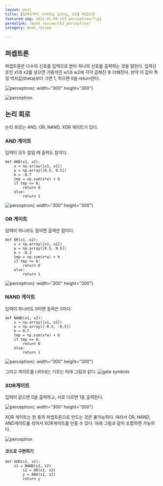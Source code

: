 ```yaml
---
layout: post
title: [밑바닥부터 시작하는 딥러닝, 2장] 퍼셉트론
featured-img: 2021-01-09-ch2_perceptron/fig1
permalink: /book_review/ch2_perceptron/
category: book_review

---
```

## 퍼셉트론
퍼셉트론은 다수의 신호를 입력으로 받아 하나의 신호를 출력하는 것을 말한다. 입력신호인 x1과 x2를 넣으면 가중치인 w1과 w2에 각각 곱해진 후 더해진다. 만약 이 값이 특정 역치값(theta)보다 크면 1, 작으면 0을 return한다.

![perceptron](https://github.com/SUNGBEOMCHOI/SungBeomChoi.github.io/blob/master/assets/img/posts/2021-01-09-ch2_perceptron/fig1.jpg?raw=true){: width="300" height="300"}

![perceptron](https://github.com/SUNGBEOMCHOI/SungBeomChoi.github.io/blob/master/assets/img/posts/2021-01-09-ch2_perceptron/fig2.jpg?raw=true)



## 논리 회로
논리 회로는 AND, OR, NAND, XOR 게이트가 있다. 

### AND 게이트
입력이 모두 참일 때 출력도 참이다.
~~~
def AND(x1, x2):
    x = np.array([x1, x2])
    w = np.array([0.5, 0.5])
    b = -0.7
    tmp = np.sum(x*w) + b
    if tmp <= 0:
        return 0
    else:
        return 1
~~~
![perceptron](https://github.com/SUNGBEOMCHOI/SungBeomChoi.github.io/blob/master/assets/img/posts/2021-01-09-ch2_perceptron/fig3.jpg?raw=true){: width="300" height="300"}

### OR 게이트
입력이 하나라도 참이면 출력은 참이다.
~~~
def OR(x1, x2):
    x = np.array([x1, x2])
    w = np.array([0.5, 0.5])
    b = -0.3
    tmp = np.sum(x*w) + b
    if tmp <= 0:
        return 0
    else:
        return 1
~~~
![perceptron](https://github.com/SUNGBEOMCHOI/SungBeomChoi.github.io/blob/master/assets/img/posts/2021-01-09-ch2_perceptron/fig5.jpg?raw=true){: width="300" height="300"}

### NAND 게이트
입력이 하나라도 0이면 출력은 0이다.
~~~
def NAND(x1, x2):
    x = np.array([x1, x2])
    w = np.array([-0.5, -0.5])
    b = 0.7
    tmp = np.sum(x*w) + b
    if tmp <= 0:
        return 0
    else:
        return 1
~~~
![perceptron](https://github.com/SUNGBEOMCHOI/SungBeomChoi.github.io/blob/master/assets/img/posts/2021-01-09-ch2_perceptron/fig4.jpg?raw=true){: width="300" height="300"}

그리고 게이트를 나타내는 기호는 아래 그림과 같다.
![gate symbols](https://github.com/SUNGBEOMCHOI/SungBeomChoi.github.io/blob/master/assets/img/posts/2021-01-09-ch2_perceptron/fig6.jpg?raw=true)


### XOR게이트
입력이 같으면 0을 출력하고, 서로 다르면 1을 출력한다.

![perceptron](https://github.com/SUNGBEOMCHOI/SungBeomChoi.github.io/blob/master/assets/img/posts/2021-01-09-ch2_perceptron/fig7.jpg?raw=true){: width="300" height="300"}

XOR 게이트는 한 층의 퍼셉트론으로 만드는 것은 불가능하다. 따라서 OR, NAND, AND게이트를 섞어서 XOR게이트를 만들 수 있다. 아래 그림과 같이 조합하면 가능하다.

![perceptron](https://github.com/SUNGBEOMCHOI/SungBeomChoi.github.io/blob/master/assets/img/posts/2021-01-09-ch2_perceptron/fig8.jpg?raw=true)


#### 코드로 구현하기
~~~
def XOR(x1, x2):
    s1 = NAND(x1, x2)
		s2 = OR(x1, x2)
		y = ANd(s1, s2)
		return y
~~~
